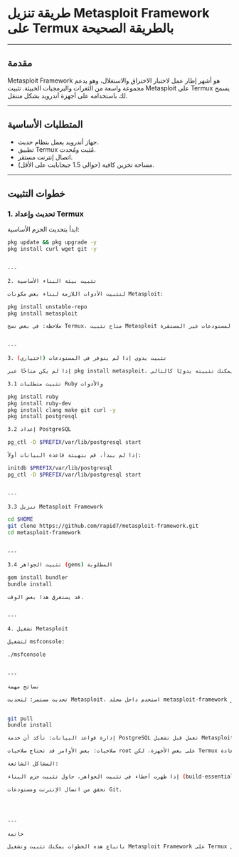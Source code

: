 
# طريقة تنزيل Metasploit Framework على Termux بالطريقة الصحيحة

---

## مقدمة

Metasploit Framework هو أشهر إطار عمل لاختبار الاختراق والاستغلال، وهو يدعم مجموعة واسعة من الثغرات والبرمجيات الخبيثة. تثبيت Metasploit على Termux يسمح لك باستخدامه على أجهزة أندرويد بشكل متنقل.

---

## المتطلبات الأساسية

- جهاز أندرويد يعمل بنظام حديث.
- تطبيق Termux مُثبت ومُحدث.
- اتصال إنترنت مستقر.
- مساحة تخزين كافية (حوالي 1.5 جيجابايت على الأقل).

---

## خطوات التثبيت

### 1. تحديث وإعداد Termux

ابدأ بتحديث الحزم الأساسية:

```bash
pkg update && pkg upgrade -y
pkg install curl wget git -y


---

2. تثبيت بيئة البناء الأساسية

لتثبيت الأدوات اللازمة لبناء بعض مكونات Metasploit:

pkg install unstable-repo
pkg install metasploit

ملاحظة: في بعض نسخ Termux، متاح تثبيت Metasploit مباشرة من المستودعات غير المستقرة unstable-repo. تحقق أولاً من هذا الخيار لأنه الأسهل.


---

3. (اختياري) تثبيت يدوي إذا لم يتوفر في المستودعات

إذا لم يكن متاحًا عبر pkg install metasploit، يمكنك تثبيته يدويًا كالتالي:

3.1 تثبيت متطلبات Ruby والأدوات

pkg install ruby
pkg install ruby-dev
pkg install clang make git curl -y
pkg install postgresql

3.2 إعداد PostgreSQL

pg_ctl -D $PREFIX/var/lib/postgresql start

إذا لم يبدأ، قم بتهيئة قاعدة البيانات أولاً:

initdb $PREFIX/var/lib/postgresql
pg_ctl -D $PREFIX/var/lib/postgresql start


---

3.3 تنزيل Metasploit Framework

cd $HOME
git clone https://github.com/rapid7/metasploit-framework.git
cd metasploit-framework


---

3.4 تثبيت الجواهر (gems) المطلوبة

gem install bundler
bundle install

قد يستغرق هذا بعض الوقت.


---

4. تشغيل Metasploit

لتشغيل msfconsole:

./msfconsole


---

نصائح مهمة

تحديث مستمر: لتحديث Metasploit، استخدم داخل مجلد metasploit-framework الأمر:


git pull
bundle install

إدارة قواعد البيانات: تأكد أن خدمة PostgreSQL تعمل قبل تشغيل Metasploit.

صلاحيات: بعض الأوامر قد تحتاج صلاحيات root على بعض الأجهزة، لكن Termux يعمل بشكل جيد بدونها عادة.

المشاكل الشائعة:

إذا ظهرت أخطاء في تثبيت الجواهر، حاول تثبيت حزم البناء (build-essential equivalents) وأدوات التطوير.

تحقق من اتصال الإنترنت ومستودعات Git.




---

خاتمة

باتباع هذه الخطوات يمكنك تثبيت وتشغيل Metasploit Framework على Termux بشكل صحيح، مما يتيح لك بيئة اختبار اختراق قوية على جهازك المحمول.
